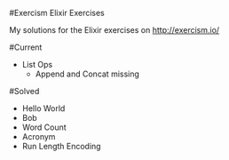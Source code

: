 #Exercism Elixir Exercises

My solutions for the Elixir exercises on http://exercism.io/

#Current

* List Ops
  * Append and Concat missing

#Solved

* Hello World
* Bob
* Word Count
* Acronym
* Run Length Encoding

